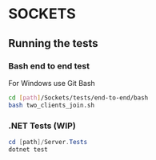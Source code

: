 # SOCKETS

## Running the tests

### Bash end to end test
For Windows use Git Bash
```bash
cd [path]/Sockets/tests/end-to-end/bash
bash two_clients_join.sh
```

### .NET Tests (WIP)
```powershell
cd [path]/Server.Tests
dotnet test
```
